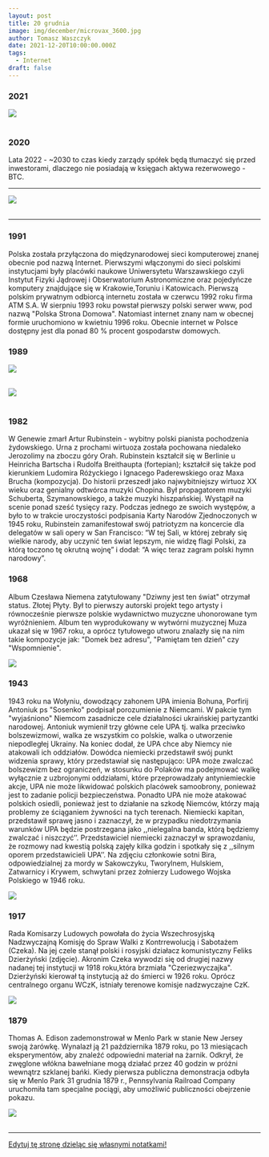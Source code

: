 ```yaml
---
layout: post
title: 20 grudnia
image: img/december/microvax_3600.jpg
author: Tomasz Waszczyk
date: 2021-12-20T10:00:00.000Z
tags:
  - Internet
draft: false
---
```


### 2021

<img src="./img/december/kancelariapremiera.png"><br><br>

### 2020

Lata 2022 - ~2030 to czas kiedy zarządy spółek będą tłumaczyć się przed inwestorami, dlaczego nie posiadają w księgach aktywa rezerwowego - BTC.

---

<img src="./img/december/bs.png"><br><br>

---

### 1991

Polska została przyłączona do międzynarodowej sieci komputerowej znanej obecnie pod nazwą Internet. Pierwszymi włączonymi do sieci polskimi instytucjami były placówki naukowe Uniwersytetu Warszawskiego czyli Instytut Fizyki Jądrowej i Obserwatorium Astronomiczne oraz pojedyńcze komputery znajdujące się w Krakowie,Toruniu i Katowicach.
Pierwszą polskim prywatnym odbiorcą internetu została w czerwcu 1992 roku firma ATM S.A.
W sierpniu 1993 roku powstał pierwszy
polski serwer www, pod nazwą "Polska
Strona Domowa". Natomiast internet znany nam w obecnej formie uruchomiono w kwietniu 1996 roku.
Obecnie internet w Polsce dostępny jest dla ponad 80 % procent gospodarstw domowych.

### 1989

<img src="./img/december/bank_handlowy_1989.jpg"><br><br>

<img src="./img/december/fozz.jpg"><br><br>

### 1982

W Genewie zmarł Artur Rubinstein - wybitny polski pianista pochodzenia żydowskiego. Urna z prochami wirtuoza została pochowana niedaleko Jerozolimy na zboczu góry Orah.
Rubinstein kształcił się w Berlinie u Heinricha Bartscha i Rudolfa Breithaupta (fortepian); kształcił się także pod kierunkiem Ludomira Różyckiego i Ignacego Paderewskiego oraz Maxa Brucha (kompozycja).
Do historii przeszedł jako najwybitniejszy wirtuoz XX wieku oraz genialny odtwórca muzyki Chopina. Był propagatorem muzyki Schuberta, Szymanowskiego, a także muzyki hiszpańskiej. Wystąpił na scenie ponad sześć tysięcy razy.
Podczas jednego ze swoich występów, a było to w trakcie uroczystości podpisania Karty Narodów Zjednoczonych w 1945 roku, Rubinstein zamanifestował swój patriotyzm na koncercie dla delegatów w sali opery w San Francisco: “W tej Sali, w której zebrały się wielkie narody, aby uczynić ten świat lepszym, nie widzę flagi Polski, za którą toczono tę okrutną wojnę” i dodał: “A więc teraz zagram polski hymn narodowy”.

### 1968

Album Czesława Niemena zatytułowany "Dziwny jest ten świat" otrzymał status. Złotej Płyty. Był to pierwszy autorski projekt tego artysty i równocześnie pierwsze polskie wydawnictwo muzyczne uhonorowane tym wyróżnieniem.
Album ten wyprodukowany w wytwórni muzycznej Muza ukazał się w 1967 roku, a oprócz tytułowego utworu znalazły się na nim takie kompozycje jak: "Domek bez adresu", "Pamiętam ten dzień" czy "Wspomnienie".

<img src="./img/december/niemen.jpg"/><br>

### 1943

1943 roku na Wołyniu, dowodzący zahonem UPA imienia Bohuna, Porfirij Antoniuk ps "Sosenko" podpisał porozumienie z Niemcami.
W pakcie tym "wyjaśniono" Niemcom zasadnicze cele działalności ukraińskiej partyzantki narodowej.
Antoniuk wymienił trzy główne cele UPA tj. walka przeciwko bolszewizmowi, walka ze wszystkim co polskie, walka o utworzenie niepodległej Ukrainy. Na koniec dodał, że UPA chce aby Niemcy nie atakowali ich oddziałów. Dowódca niemiecki przedstawił swój punkt widzenia sprawy, który przedstawiał się następująco: UPA może zwalczać bolszewizm bez ograniczeń, w stosunku do Polaków ma podejmować walkę wyłącznie z uzbrojonymi oddziałami, które przeprowadzały antyniemieckie akcje, UPA nie może likwidować polskich placówek samoobrony, ponieważ jest to zadanie policji bezpieczeństwa. Ponadto UPA nie może atakować polskich osiedli, ponieważ jest to działanie na szkodę Niemców, którzy mają problemy ze ściąganiem żywności na tych terenach. Niemiecki kapitan, przedstawił sprawę jasno i zaznaczył, że w przypadku niedotrzymania warunków UPA będzie postrzegana jako ,,nielegalna banda, którą będziemy zwalczać i niszczyć’’. Przedstawiciel niemiecki zaznaczył w sprawozdaniu, że rozmowy nad kwestią polską zajęły kilka godzin i spotkały się z ,,silnym oporem przedstawicieli UPA’’.
Na zdjęciu członkowie sotni Bira, odpowiedzialnej za mordy w Sakowczyku, Tworylnem, Hulskiem, Zatwarnicy i Krywem, schwytani przez żołnierzy Ludowego Wojska Polskiego w 1946 roku.

<img src="./img/december/sosenko.jpg"/><br>

### 1917

Rada Komisarzy Ludowych powołała do życia Wszechrosyjską Nadzwyczajną Komisję do Spraw Walki z Kontrrewolucją i Sabotażem (Czeka). Na jej czele stanął polski i rosyjski działacz komunistyczny Feliks Dzierżyński (zdjęcie).
Akronim Czeka wywodzi się od drugiej nazwy nadanej tej instytucji w 1918 roku,która brzmiała "Czeriezwyczajka".
Dzierżyński kierował tą instytucją aż do
śmierci w 1926 roku. Oprócz centralnego
organu WCzK, istniały terenowe komisje
nadzwyczajne CzK.

<img src="./img/december/feliks.jpg"/><br>

### 1879

Thomas A. Edison zademonstrował w Menlo Park w stanie New Jersey swoją żarówkę.
Wynalazł ją 21 października 1879 roku, po 13 miesiącach eksperymentów, aby znaleźć odpowiedni materiał na żarnik. Odkrył, że zwęglone włókna bawełniane mogą działać przez 40 godzin w próżni wewnątrz szklanej bańki. Kiedy pierwsza publiczna demonstracja odbyła się w Menlo Park 31 grudnia 1879 r., Pennsylvania Railroad Company uruchomiła tam specjalne pociągi, aby umożliwić publiczności obejrzenie pokazu.

<img src="./img/december/menlopark.jpg"><br><br>

---

<a href="https://github.com/TomaszWaszczyk/historia.waszczyk.com/edit/master/src/content/december-20.md" target="_blank">Edytuj tę stronę dzieląc się własnymi notatkami!</a>
